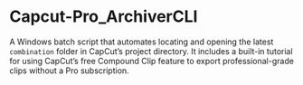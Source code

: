 # Capcut-Pro_ArchiverCLI
A Windows batch script that automates locating and opening the latest `combination` folder in CapCut’s project directory. It includes a built-in tutorial for using CapCut’s free Compound Clip feature to export professional-grade clips without a Pro subscription.
